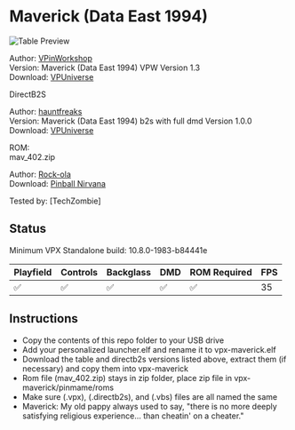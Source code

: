 # Maverick (Data East 1994)

![Table Preview](https://vpuniverse.com/screenshots/monthly_2021_07/maverick.png.74b4e0527d845c67705be86ad031c364.png)

Author: [VPinWorkshop](https://vpuniverse.com/profile/40692-vpinworkshop/)  
Version: Maverick (Data East 1994) VPW Version 1.3  
Download: [VPUniverse](https://vpuniverse.com/files/file/7028-maverick-vpw-for-vpx-107-data-east-1994/)

DirectB2S

Author: [hauntfreaks](https://vpuniverse.com/profile/5216-hauntfreaks/)  
Version: Maverick (Data East 1994) b2s with full dmd Version 1.0.0  
Download: [VPUniverse](https://vpuniverse.com/files/file/12438-maverick-data-east-1994-b2s-with-full-dmd/)

ROM:  
mav_402.zip

Author: [Rock-ola](https://pinballnirvana.com/forums/members/rock-ola.1/)  
Download: [Pinball Nirvana](https://pinballnirvana.com/forums/resources/mav_402.2065/)

Tested by:
[TechZombie]

## Status 

Minimum VPX Standalone build: 10.8.0-1983-b84441e

| Playfield | Controls | Backglass | DMD | ROM Required | FPS | 
|-----------|----------|-----------|-----|--------------|-----|
| :white_check_mark: | :white_check_mark: | :white_check_mark: | :white_check_mark: | :white_check_mark: | 35 |

## Instructions

- Copy the contents of this repo folder to your USB drive
- Add your personalized launcher.elf and rename it to vpx-maverick.elf
- Download the table and directb2s versions listed above, extract them (if necessary) and copy them into vpx-maverick
- Rom file (mav_402.zip) stays in zip folder, place zip file in vpx-maverick/pinmame/roms
- Make sure (.vpx), (.directb2s), and (.vbs) files are all named the same
- Maverick: My old pappy always used to say, "there is no more deeply satisfying religious experience... than cheatin' on a cheater."
